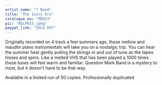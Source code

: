 ```yaml
---
artist_name: "? Band"
title: "The Ivory Era"
catalogue_no: "RD013"
pic: "RDLP013.jpeg"
paypal_link: "SOLD_OUT"
---
```

Originally recorded on 4 track a few summers ago, these mellow and maudlin piano instrumentals will take you on a nostalgic trip. You can hear the summer heat gently pulling the strings in and out of tune as the tapes hisses and spins. Like a melted VHS that has been played a 1000 times these tunes will feel warm and familiar. Question Mark Band is a mystery to most, but it doesn't have to be that way.

Available in a limited run of 50 copies. Professionally duplicated

